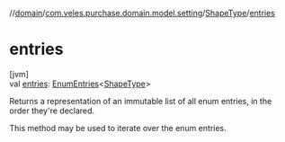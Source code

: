 //[domain](../../../index.md)/[com.veles.purchase.domain.model.setting](../index.md)/[ShapeType](index.md)/[entries](entries.md)

# entries

[jvm]\
val [entries](entries.md): [EnumEntries](https://kotlinlang.org/api/latest/jvm/stdlib/kotlin.enums/-enum-entries/index.html)&lt;[ShapeType](index.md)&gt;

Returns a representation of an immutable list of all enum entries, in the order they're declared.

This method may be used to iterate over the enum entries.
